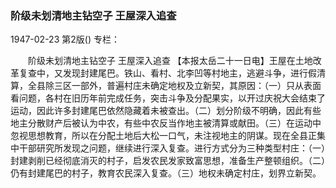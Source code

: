 ### 阶级未划清地主钻空子  王屋深入追查

1947-02-23
第2版()
专栏：

　　阶级未划清地主钻空子
    王屋深入追查
    【本报太岳二十一日电】王屋在土地改革复查中，又发现封建尾巴。铁山、看村、北李凹等村地主，逃避斗争，进行假清算，全县除三区一部外，普遍村庄未确定地权及立新契，其原因：（一）只从表面看问题，各村在旧历年前完成任务，突击斗争及分配果实，以开过庆祝大会结束了运动，因此许多封建尾巴依然隐藏着未被查出。（二）划分阶级不明确，因此有些地主分散财产后被认为中农，有些中农反当作地主被清算或献田。（三）在运动中忽视思想教育，所以在分配土地后大松一口气，未注视地主的阴谋。现在全县正集中干部研究所发现之问题，继续进行深入复查。进行方式分为三种类型村庄：（一）封建剥削已经彻底消灭的村子，启发农民发家致富思想，准备生产整顿组织。（二）仍有封建尾巴的村子，教育农民深入复查。（三）地权未确定村庄，划界立新契。
